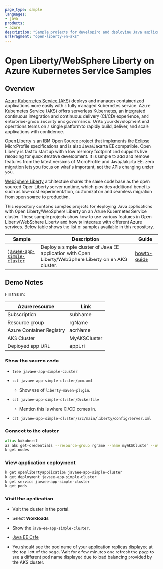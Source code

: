 ```yaml
---
page_type: sample
languages:
- java
products:
- azure
description: "Sample projects for developing and deploying Java applications with Open/WebSphere Liberty on an Azure Kubernetes Service cluster."
urlFragment: "open-liberty-on-aks"
---
```


# Open Liberty/WebSphere Liberty on Azure Kubernetes Service Samples

## Overview

[Azure Kubernetes Service (AKS)](https://azure.microsoft.com/services/kubernetes-service/) deploys and manages containerized applications more easily with a fully managed Kubernetes service. Azure Kubernetes Service (AKS) offers serverless Kubernetes, an integrated continuous integration and continuous delivery (CI/CD) experience, and enterprise-grade security and governance. Unite your development and operations teams on a single platform to rapidly build, deliver, and scale applications with confidence.

[Open Liberty](https://openliberty.io) is an IBM Open Source project that implements the Eclipse MicroProfile specifications and is also Java/Jakarta EE compatible. Open Liberty is fast to start up with a low memory footprint and supports live reloading for quick iterative development. It is simple to add and remove features from the latest versions of MicroProfile and Java/Jakarta EE. Zero migration lets you focus on what's important, not the APIs changing under you.

[WebSphere Liberty](https://www.ibm.com/cloud/websphere-liberty) architecture shares the same code base as the open sourced Open Liberty server runtime, which provides additional benefits such as low-cost experimentation, customization and seamless migration from open source to production.

This repository contains samples projects for deploying Java applications with Open Liberty/WebSphere Liberty on an Azure Kubernetes Service cluster.
These sample projects show how to use various features in Open Liberty/WebSphere Liberty and how to integrate with different Azure services.
Below table shows the list of samples available in this repository.

| Sample                           | Description                                | Guide                            |
|----------------------------------|--------------------------------------------|----------------------------------|
| [`javaee-app-simple-cluster`](javaee-app-simple-cluster) | Deploy a simple cluster of Java EE application with Open Liberty/WebSphere Liberty on an AKS cluster. | [howto-guide](https://docs.microsoft.com/azure/aks/howto-deploy-java-liberty-app) |

## Demo Notes

Fill this in:

| Azure resource | Link |
|----------------|------|
| Subscription | subName |
| Resource group | rgName |
| Azure Container Registry | acrName |
| AKS Cluster | MyAKSCluster |
| Deployed app URL | appUrl |

### Show the source code

* `tree javaee-app-simple-cluster`

* `cat javaee-app-simple-cluster/pom.xml`

   * Show use of `liberty-maven-plugin`.

* `cat javaee-app-simple-cluster/Dockerfile`

   * Mention this is where CI/CD comes in.

* `cat javaee-app-simple-cluster/src/main/liberty/config/server.xml`

### Connect to the cluster

```bash
alias k=kubectl
az aks get-credentials --resource-group rgname --name myAKSCluster --overwrite-existing
k get nodes
```

### View application deployment

```bash
k get openlibertyapplication javaee-app-simple-cluster
k get deployment javaee-app-simple-cluster
k get service javaee-app-simple-cluster
k get pods
```

### Visit the application

* Visit the cluster in the portal.

* Select **Workloads**.

* Show the `java-ee-app-simple-cluster`.

* [Java EE Cafe](appUrl)

* You should see the pod name of your application replicas displayed at the top-left of the page. Wait for a few minutes and refresh the page to see a different pod name displayed due to load balancing provided by the AKS cluster.




